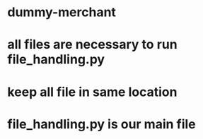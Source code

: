 # dummy-merchant
# all files are necessary to run file_handling.py 
# keep all file in same location
# file_handling.py is our main file
